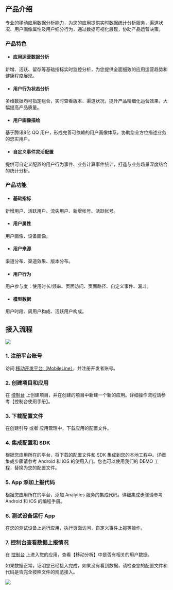 ## 产品介绍

专业的移动应用数据分析能力，为您的应用提供实时数据统计分析服务，渠道状况、用户画像属性及用户细分行为，通过数据可视化展现，协助产品运营决策。

### 产品特色

- #### 应用运营数据分析

新增、活跃、留存等基础指标实时监控分析，为您提供全面细致的应用运营趋势和健康程度展现。

- #### 用户行为状态分析

多维数据均可指定组合，实时查看版本、渠道状况，提升产品精细化运营效果，大幅提高产品质量。

- #### 用户画像描绘

基于腾讯8亿 QQ 用户，形成完善可依赖的用户画像体系，协助您全方位描述业务的忠实用户。

- #### 自定义事件灵活配置

提供可自定义配置的用户行为事件、业务计算事件统计，打造与业务场景深度结合的统计分析。

### 产品功能

- #### 基础指标

新增用户、活跃用户、流失用户、新增帐号、活跃帐号。

- #### 用户属性

用户画像、设备画像。

- #### 用户来源

渠道分布、渠道效果、版本分布。

- #### 用户行为

用户参与度：使用时长/频率、页面访问、页面路径、自定义事件、漏斗。

- #### 模型数据

用户时段、周用户构成、活跃用户构成。

## 接入流程

![](http://tacimg-1253960454.file.myqcloud.com/guides/Analytics%E6%9C%8D%E5%8A%A1%E6%8E%A5%E5%85%A5%E6%B5%81%E7%A8%8B.png)


### 1. 注册平台账号

访问 [移动开发平台（MobileLine）](https://console.cloud.tencent.com/tac)，并注册开发者账号。

### 2. 创建项目和应用

在 [控制台](https://console.cloud.tencent.com/tac) 上创建项目，并在创建的项目中新建一个新的应用。详细操作流程请参考【控制台使用手册】。

### 3. 下载配置文件

在创建引导 或者 应用管理中，下载应用的配置文件。

### 4. 集成配置和 SDK

根据您应用所在的平台，将下载的配置文件和 SDK 集成到您的本地工程中。详细集成步骤请参考 Android 和 iOS 的使用入门。您也可以使用我们的 DEMO 工程，替换为您的配置文件。

### 5. App 添加上报代码

根据您应用所在的平台，添加 Analytics 服务的集成代码。详细集成步骤请参考 Android 和 iOS 的编程手册。

### 6. 测试设备运行 App

在您的测试设备上运行应用，执行页面访问，自定义事件上报等操作。

### 7. 控制台查看数据上报情况

在 [控制台](https://console.cloud.tencent.com/tac) 上进入您的应用，查看【移动分析】中是否有相关的用户数据。

如果数据正常，证明您已经接入完成，如果没有看到数据，请检查您的配置文件和代码是否完全按照文件的规范接入。


![](http://tacimg-1253960454.file.myqcloud.com/guides/%E6%8E%A7%E5%88%B6%E5%8F%B0-%E6%95%B0%E6%8D%AE%E6%A6%82%E8%A7%88-%E5%AE%9E%E6%97%B6%E6%95%B0%E6%8D%AE.png)
